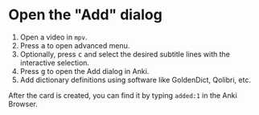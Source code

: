 # Open the "Add" dialog

1) Open a video in `mpv`.
1) Press <kbd>a</kbd> to open advanced menu.
1) Optionally, press <kbd>c</kbd> and select the desired subtitle lines with the interactive selection.
1) Press <kbd>g</kbd> to open the Add dialog in Anki.
1) Add dictionary definitions using software like GoldenDict, Qolibri, etc.

After the card is created, you can find it by typing `added:1` in the Anki Browser.
